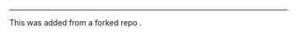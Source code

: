 ***************************************************************

This was added from a forked repo .


